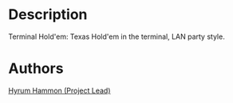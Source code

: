 # Description

Terminal Hold'em: Texas Hold'em in the terminal, LAN party style.

# Authors

[Hyrum Hammon (Project Lead)](https://github.com/hhammon)
